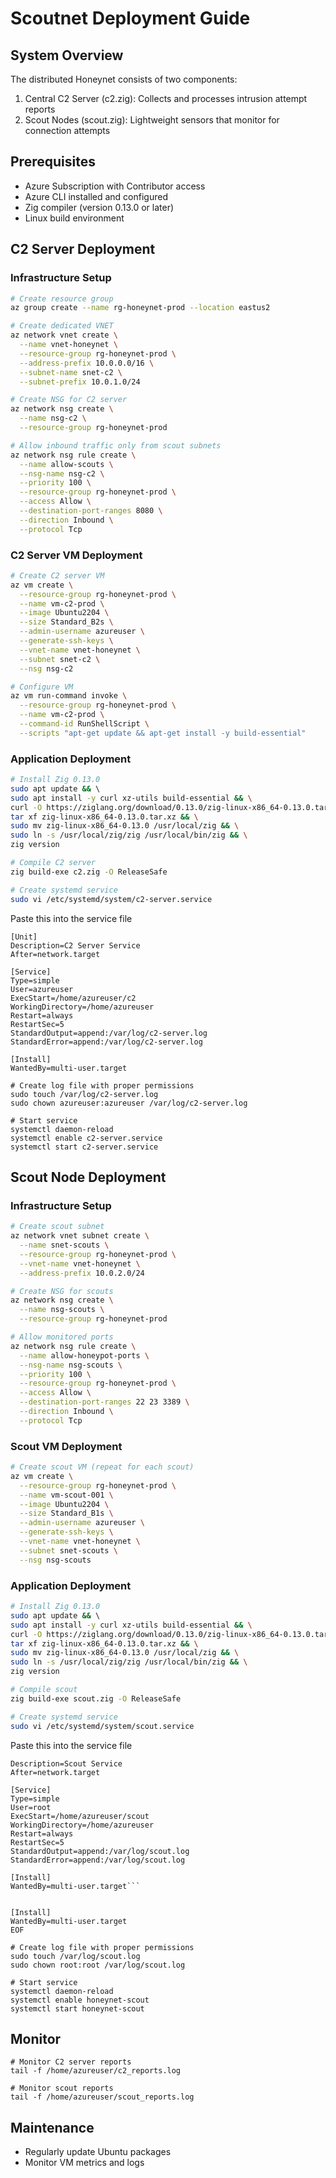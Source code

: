 # Scoutnet Deployment Guide

## System Overview
The distributed Honeynet consists of two components:
1. Central C2 Server (c2.zig): Collects and processes intrusion attempt reports
2. Scout Nodes (scout.zig): Lightweight sensors that monitor for connection attempts

## Prerequisites
- Azure Subscription with Contributor access
- Azure CLI installed and configured
- Zig compiler (version 0.13.0 or later)
- Linux build environment

## C2 Server Deployment

### Infrastructure Setup
```bash
# Create resource group
az group create --name rg-honeynet-prod --location eastus2

# Create dedicated VNET
az network vnet create \
  --name vnet-honeynet \
  --resource-group rg-honeynet-prod \
  --address-prefix 10.0.0.0/16 \
  --subnet-name snet-c2 \
  --subnet-prefix 10.0.1.0/24

# Create NSG for C2 server
az network nsg create \
  --name nsg-c2 \
  --resource-group rg-honeynet-prod

# Allow inbound traffic only from scout subnets
az network nsg rule create \
  --name allow-scouts \
  --nsg-name nsg-c2 \
  --priority 100 \
  --resource-group rg-honeynet-prod \
  --access Allow \
  --destination-port-ranges 8080 \
  --direction Inbound \
  --protocol Tcp
```

### C2 Server VM Deployment
```bash
# Create C2 server VM
az vm create \
  --resource-group rg-honeynet-prod \
  --name vm-c2-prod \
  --image Ubuntu2204 \
  --size Standard_B2s \
  --admin-username azureuser \
  --generate-ssh-keys \
  --vnet-name vnet-honeynet \
  --subnet snet-c2 \
  --nsg nsg-c2

# Configure VM
az vm run-command invoke \
  --resource-group rg-honeynet-prod \
  --name vm-c2-prod \
  --command-id RunShellScript \
  --scripts "apt-get update && apt-get install -y build-essential"
```

### Application Deployment
```bash
# Install Zig 0.13.0
sudo apt update && \ 
sudo apt install -y curl xz-utils build-essential && \
curl -O https://ziglang.org/download/0.13.0/zig-linux-x86_64-0.13.0.tar.xz && \
tar xf zig-linux-x86_64-0.13.0.tar.xz && \
sudo mv zig-linux-x86_64-0.13.0 /usr/local/zig && \
sudo ln -s /usr/local/zig/zig /usr/local/bin/zig && \
zig version

# Compile C2 server
zig build-exe c2.zig -O ReleaseSafe

# Create systemd service
sudo vi /etc/systemd/system/c2-server.service
```

Paste this into the service file
```
[Unit]
Description=C2 Server Service
After=network.target

[Service]
Type=simple
User=azureuser
ExecStart=/home/azureuser/c2
WorkingDirectory=/home/azureuser
Restart=always
RestartSec=5
StandardOutput=append:/var/log/c2-server.log
StandardError=append:/var/log/c2-server.log

[Install]
WantedBy=multi-user.target
```
```
# Create log file with proper permissions
sudo touch /var/log/c2-server.log
sudo chown azureuser:azureuser /var/log/c2-server.log

# Start service
systemctl daemon-reload
systemctl enable c2-server.service
systemctl start c2-server.service
```

## Scout Node Deployment

### Infrastructure Setup
```bash
# Create scout subnet
az network vnet subnet create \
  --name snet-scouts \
  --resource-group rg-honeynet-prod \
  --vnet-name vnet-honeynet \
  --address-prefix 10.0.2.0/24

# Create NSG for scouts
az network nsg create \
  --name nsg-scouts \
  --resource-group rg-honeynet-prod

# Allow monitored ports
az network nsg rule create \
  --name allow-honeypot-ports \
  --nsg-name nsg-scouts \
  --priority 100 \
  --resource-group rg-honeynet-prod \
  --access Allow \
  --destination-port-ranges 22 23 3389 \
  --direction Inbound \
  --protocol Tcp
```

### Scout VM Deployment
```bash
# Create scout VM (repeat for each scout)
az vm create \
  --resource-group rg-honeynet-prod \
  --name vm-scout-001 \
  --image Ubuntu2204 \
  --size Standard_B1s \
  --admin-username azureuser \
  --generate-ssh-keys \
  --vnet-name vnet-honeynet \
  --subnet snet-scouts \
  --nsg nsg-scouts
```

### Application Deployment
```bash
# Install Zig 0.13.0
sudo apt update && \ 
sudo apt install -y curl xz-utils build-essential && \
curl -O https://ziglang.org/download/0.13.0/zig-linux-x86_64-0.13.0.tar.xz && \
tar xf zig-linux-x86_64-0.13.0.tar.xz && \
sudo mv zig-linux-x86_64-0.13.0 /usr/local/zig && \
sudo ln -s /usr/local/zig/zig /usr/local/bin/zig && \
zig version

# Compile scout
zig build-exe scout.zig -O ReleaseSafe

# Create systemd service
sudo vi /etc/systemd/system/scout.service
```
Paste this into the service file
```[Unit]
Description=Scout Service
After=network.target

[Service]
Type=simple
User=root
ExecStart=/home/azureuser/scout
WorkingDirectory=/home/azureuser
Restart=always
RestartSec=5
StandardOutput=append:/var/log/scout.log
StandardError=append:/var/log/scout.log

[Install]
WantedBy=multi-user.target```


[Install]
WantedBy=multi-user.target
EOF
```
```
# Create log file with proper permissions
sudo touch /var/log/scout.log
sudo chown root:root /var/log/scout.log

# Start service
systemctl daemon-reload
systemctl enable honeynet-scout
systemctl start honeynet-scout
```
## Monitor
```
# Monitor C2 server reports
tail -f /home/azureuser/c2_reports.log

# Monitor scout reports
tail -f /home/azureuser/scout_reports.log
```

## Maintenance
- Regularly update Ubuntu packages
- Monitor VM metrics and logs